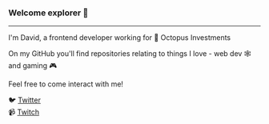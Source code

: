 ### Welcome explorer 👋

---

I'm David, a frontend developer working for 🐙 Octopus Investments

On my GitHub you'll find repositories relating to things I love - web dev 🕸️and gaming 🎮

Feel free to come interact with me!

🐦 [Twitter](https://twitter.com/ohheyitsbae)  
📹 [Twitch](https://twitch.tv/Bae_)
